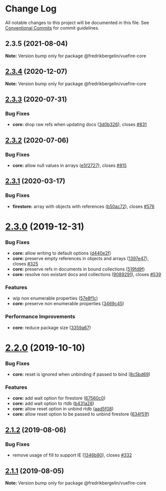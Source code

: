 # Change Log

All notable changes to this project will be documented in this file.
See [Conventional Commits](https://conventionalcommits.org) for commit guidelines.

## 2.3.5 (2021-08-04)

**Note:** Version bump only for package @fredrikbergelin/vuefire-core





## [2.3.4](https://github.com/vuejs/vuefire/compare/@fredrikbergelin/vuefire-core@2.3.3...@fredrikbergelin/vuefire-core@2.3.4) (2020-12-07)

**Note:** Version bump only for package @fredrikbergelin/vuefire-core





## [2.3.3](https://github.com/vuejs/vuefire/compare/@fredrikbergelin/vuefire-core@2.3.2...@fredrikbergelin/vuefire-core@2.3.3) (2020-07-31)


### Bug Fixes

* **core:** drop raw refs when updating docs ([3d0b326](https://github.com/vuejs/vuefire/commit/3d0b326e2855f0cdab160281262b1edc8be8606c)), closes [#831](https://github.com/vuejs/vuefire/issues/831)





## [2.3.2](https://github.com/vuejs/vuefire/compare/@fredrikbergelin/vuefire-core@2.3.1...@fredrikbergelin/vuefire-core@2.3.2) (2020-07-06)


### Bug Fixes

* **core:** allow null values in arrays ([e5f2727](https://github.com/vuejs/vuefire/commit/e5f27278f446d18d6686a1c5f0aa44237996b9c0)), closes [#815](https://github.com/vuejs/vuefire/issues/815)





## [2.3.1](https://github.com/vuejs/vuefire/compare/@fredrikbergelin/vuefire-core@2.3.0...@fredrikbergelin/vuefire-core@2.3.1) (2020-03-17)


### Bug Fixes

* **firestore:** array with objects with references ([b50ac72](https://github.com/vuejs/vuefire/commit/b50ac72e3c4165fa20c72410e185604960b48ba4)), closes [#576](https://github.com/vuejs/vuefire/issues/576)





# [2.3.0](https://github.com/vuejs/vuefire/compare/@fredrikbergelin/vuefire-core@2.2.0...@fredrikbergelin/vuefire-core@2.3.0) (2019-12-31)


### Bug Fixes

* **core:** allow writing to default options ([d440e2f](https://github.com/vuejs/vuefire/commit/d440e2fe874dd0a37f4b78333cd8be10e3330634))
* **core:** preserve empty references in objects and arrays ([1397e47](https://github.com/vuejs/vuefire/commit/1397e472bb0171febb4225f7847b4c21e34b4ab8)), closes [#325](https://github.com/vuejs/vuefire/issues/325)
* **core:** preserve refs in documents in bound collections ([519fd9f](https://github.com/vuejs/vuefire/commit/519fd9f2ad9301196c5ad98cf5eed265c398a48b))
* **core:** resolve non existant docs and collections ([9089291](https://github.com/vuejs/vuefire/commit/9089291a6c11551f1b6dfc33b4c3b9c73c7550d0)), closes [#539](https://github.com/vuejs/vuefire/issues/539)


### Features

* wip non enumerable properties ([57e8f1c](https://github.com/vuejs/vuefire/commit/57e8f1c43b244e314a152dde026561ea2a468de4))
* **core:** preserve non enumerable properties ([3469c45](https://github.com/vuejs/vuefire/commit/3469c45889bb2ed285c0f0d672821d4b3b73246a))


### Performance Improvements

* **core:** reduce package size ([3359a67](https://github.com/vuejs/vuefire/commit/3359a676336ae1258ad44518150c4844210753dd))





# [2.2.0](https://github.com/vuejs/vuefire/compare/@fredrikbergelin/vuefire-core@2.1.2...@fredrikbergelin/vuefire-core@2.2.0) (2019-10-10)


### Bug Fixes

* **core:** reset is ignored when unbinding if passed to bind ([8c5bd69](https://github.com/vuejs/vuefire/commit/8c5bd69))


### Features

* **core:** add wait option for firestore ([67560c0](https://github.com/vuejs/vuefire/commit/67560c0))
* **core:** add wait option to rtdb ([b431a28](https://github.com/vuejs/vuefire/commit/b431a28))
* **core:** allow reset option in unbind rtdb ([aad5f08](https://github.com/vuejs/vuefire/commit/aad5f08))
* **core:** allow reset option to be passed to unbind firestore ([634f51f](https://github.com/vuejs/vuefire/commit/634f51f))





## [2.1.2](https://github.com/vuejs/vuefire/compare/@fredrikbergelin/vuefire-core@2.1.1...@fredrikbergelin/vuefire-core@2.1.2) (2019-08-06)


### Bug Fixes

* remove usage of fill to support IE ([1346b90](https://github.com/vuejs/vuefire/commit/1346b90)), closes [#332](https://github.com/vuejs/vuefire/issues/332)





## [2.1.1](https://github.com/vuejs/vuefire/compare/@fredrikbergelin/vuefire-core@2.1.0...@fredrikbergelin/vuefire-core@2.1.1) (2019-08-05)

**Note:** Version bump only for package @fredrikbergelin/vuefire-core
